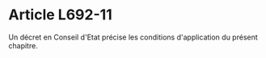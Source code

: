 # Article L692-11

<p>Un décret en Conseil d'Etat précise les conditions d'application du présent chapitre.</p>